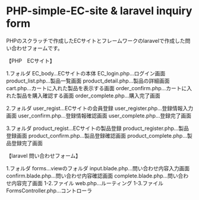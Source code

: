 # PHP-simple-EC-site & laravel inquiry form
 
PHPのスクラッチで作成したECサイトとフレームワークのlaravelで作成した問い合わせフォームです。

【PHP　ECサイト】

1.フォルダ EC_body…ECサイトの本体
EC_login.php…ログイン画面
product_list.php…製品一覧画面
product_detail.php…製品の詳細画面
cart.php…カートに入れた製品を表示する画面
order_confirm.php…カートに入れた製品を購入確認する画面
order_complete.php…購入完了画面

2.フォルダ user_regist…ECサイトの会員登録
user_register.php…登録情報入力画面
user_confirm.php…登録情報確認画面
user_complete.php…登録完了画面

3.フォルダ product_regist…ECサイトの製品登録
product_register.php…製品登録画面
product_confirm.php…製品登録確認画面
product_complete.php…製品登録完了画面

【laravel 問い合わせフォーム】

1.フォルダ forms…viewのフォルダ
input.blade.php…問い合わせ内容入力画面
confirm.blade.php…問い合わせ内容確認画面
complete.blade.php…問い合わせ内容完了画面
1-2.ファイル web.php…ルーティング
1-3.ファイル FormsController.php…コントローラ
